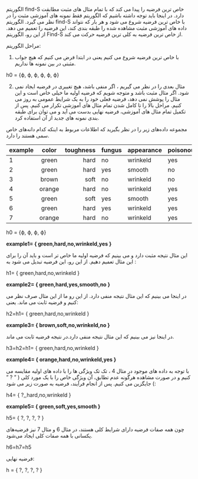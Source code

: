 الگوریتم find-S خاص ترین فرضیه را پیدا می کند که با تمام مثال های مثبت مطابقت دارد. در اینجا باید توجه داشته باشیم که الگوریتم فقط نمونه های آموزشی مثبت را در نظر می گیرد. الگوریتم find-S با خاص ترین فرضیه شروع می شود و هر بار که نتواند داده های آموزشی مثبت مشاهده شده را طبقه بندی کند، این فرضیه را تعمیم می دهد. از این رو، الگوریتم Find-S از خاص ترین فرضیه به کلی ترین فرضیه حرکت می کند.

مراحل الگوریتم:

1. با خاص ترین فرضیه شروع می کنیم یعنی در ابتدا فرض می کنیم که هیچ جواب مثبتی در بین نمونه ها نداریم.

h0 = {ϕ, ϕ, ϕ, ϕ, ϕ, ϕ}

2. مثال بعدی را در نظر می گیریم ، اگر منفی باشد، هیچ تغییری در فرضیه ایجاد نمی شود.
اگر مثال مثبت باشد و متوجه شویم که فرضیه اولیه ما خیلی خاص است و این مثال را پوشش نمی دهد، فرضیه فعلی خود را به یک شرایط عمومی به روز می کنیم.
مراحل بالا را تا کامل شدن تمام مثال های آموزشی تکرار می کنیم.
پس از تکمیل تمام مثال های آموزشی، فرضیه نهایی بدست می آید و می توان برای طبقه بندی نمونه های جدید از آن استفاده کرد.

مجموعه داده‌های زیر را در نظر بگیرید که اطلاعات مربوط به اینکه کدام دانه‌های خاص سمی هستند را دارد.

| example        | color           | toughness  | fungus | appearance | poisonous
| ------------- |:-------------:| -----:|---------|-----------|-----------
| 1   | green | hard | no | wrinkeld | yes 
| 2 | green | hard | yes | smooth | no
| 3 | brown | soft | no | wrinkeld | no 
| 4 | orange | hard | no | wrinkeld | yes
| 5 | green | soft | yes | smooth | yes
| 6 | green | hard | yes | wrinkeld | yes
| 7 | orange | hard | no | wrinkeld | yes

h0 = {ϕ, ϕ, ϕ, ϕ}

**example1= { green,hard,no,wrinkeld,yes }**

این مثال نتیجه مثبت دارد و می بینیم که فرضیه اولیه ما خاص تر است و باید آن را برای این مثال تعمیم دهیم. از این رو، این فرضیه تبدیل می شود به :

h1= { green,hard,no,wrinkeld }

**example2= { green,hard,yes,smooth,no }**

در اینجا می بینیم که این مثال نتیجه منفی دارد. از این رو ما از این مثال صرف نظر می کنیم و فرضیه ثابت می ماند. یعنی:

h2=h1= { green,hard,no,wrinkeld }

**example3= { brown,soft,no,wrinkeld,no }**

در اینجا نیز می بینیم که این مثال نتیجه منفی دارد.در نتیجه فرضیه ثابت می ماند. 

h3=h2=h1= { green,hard,no,wrinkeld }

**example4= { orange,hard,no,wrinkeld,yes }**

با توجه به داده های موجود در مثال 4 ،  تک تک ویژگی ها را با داده های اولیه مقایسه می کنیم و در صورت مشاهده هرگونه عدم تطابق، آن ویژگی خاص را با یک مورد کلی ( ” ? ” ) جایگزین می کنیم. پس از انجام فرآیند، فرضیه به صورت زیر می شود:

h4= { ?,,hard,no,wrinkeld }

**example5= { green,soft,yes,smooth }**

h5= { ?, ?, ?, ? } 

چون همه صفات فرضیه دارای شرایط کلی هستند، در مثال 6 و مثال 7 نیز فرضیه‌های یکسانی با همه صفات کلی ایجاد می‌شود.

h6=h7=h5

فرضیه نهایی:

h = { ?, ?, ?, ? } 



